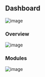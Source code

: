 ## Dashboard

![image](https://github.com/user-attachments/assets/bc9f58d8-8b54-4361-82b6-7c47705e5e9d)

### Overview

![image](https://github.com/user-attachments/assets/c4d82dff-c15b-405b-8357-b7aecb07efc7)

### Modules

![image](https://github.com/user-attachments/assets/da96be35-d585-40f3-8646-3feab07d10cb)


